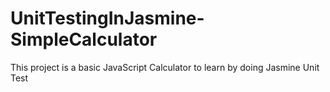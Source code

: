 # UnitTestingInJasmine-SimpleCalculator
This project is a basic JavaScript Calculator to learn by doing Jasmine Unit Test
